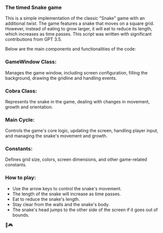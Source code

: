 ### The timed Snake game

This is a simple implementation of the classic "Snake" game with an additional _twist_.
The game features a snake that moves on a square grid. However, instead of eating to grow larger, it will eat to reduce its length, which increases as time passes.
This script was written with significant contributions from GPT 3.5.

Below are the main components and functionalities of the code:

### GameWindow Class:
Manages the game window, including screen configuration, filling the background, drawing the gridline and handling events.
### Cobra Class:
Represents the snake in the game, dealing with changes in movement, growth and orientation.
### Main Cycle:
Controls the game's core logic, updating the screen, handling player input, and managing the snake's movement and growth.
### Constants:
Defines grid size, colors, screen dimensions, and other game-related constants.

### How to play:
- Use the arrow keys to control the snake's movement.
- The length of the snake will increase as time passes.
- Eat to reduce the snake's length.
- Stay clear from the walls and the snake's body.
- The snake's head jumps to the other side of the screen if it goes out of bounds.

🐍🎮

